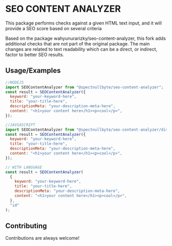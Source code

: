 # SEO CONTENT ANALYZER

This package performs checks against a given HTML text input, and it will provide a SEO score based on several criteria

Based on the package wahyunurarizky/seo-content-analyzer, this fork adds additional checks that are not part of the original package. The main changes are related to text readability which can be a direct, or indirect, factor to better SEO results.

## Usage/Examples

```javascript
//NODEJS
import SEOContentAnalyzer from "@spectnullbyte/seo-content-analyzer";
const result = SEOContentAnalyzer({
  keyword: "your-keyword-here",
  title: "your-title-here",
  descriptionMeta: "your-description-meta-here",
  content: "<h1>your content here</h1><p>cool</p>",
});

//JAVSASCRIPT
import SEOContentAnalyzer from "@spectnullbyte/seo-content-analyzer/dist/client";
const result = SEOContentAnalyzer({
  keyword: "your-keyword-here",
  title: "your-title-here",
  descriptionMeta: "your-description-meta-here",
  content: "<h1>your content here</h1><p>cool</p>",
});

// WITH LANGUAGE
const result = SEOContentAnalyzer(
  {
    keyword: "your-keyword-here",
    title: "your-title-here",
    descriptionMeta: "your-description-meta-here",
    content: "<h1>your content here</h1><p>cool</p>",
  },
  "id"
);
```

## Contributing

Contributions are always welcome!
